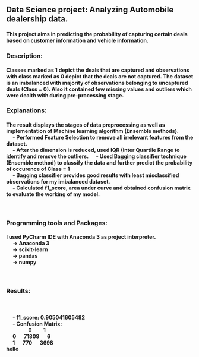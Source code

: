 <html>
<body>
<h2>Data Science project: Analyzing Automobile dealership data. </h2>
<h4>     This project aims in predicting the probability of capturing certain deals based on customer information and vehicle information. <br> </h4>
<h3>
Description:
</h3>
<h4>
     Classes marked as 1 depict the deals that are captured and observations with class marked as 0 depict that the deals are not captured. The dataset is an imbalanced with majority of observations belonging to uncaptured deals (Class = 0). Also it contained few missing values and outliers which were dealth with during pre-processing stage.
     </h4>
<h3>
Explanations: <br>
</h3>
<h4>
The result displays the stages of data preprocessing as well as implementation of Machine learning algorithm (Ensemble methods).<br>
&emsp; - Performed Feature Selection to remove all irrelevant features from the dataset. <br>
&emsp; - After the dimension is reduced, used IQR (Inter Quartile Range to identify and remove the outliers.
&emsp; - Used Bagging classifier technique (Ensemble method) to classify the data and further predict the probability of occurence of Class = 1 <br>
&emsp; - Bagging classifier provides good results with least misclassified observations for my imbalanced dataset.<br>
&emsp; - Calculated f1_score, area under curve and obtained confusion matrix to evaluate the working of my model.
</h4>
<br>
<h3>Programming tools and Packages:<br></h3>
<h4>
I used PyCharm IDE with Anaconda 3 as project interpreter. <br>
&emsp; -> Anaconda 3 <br>
&emsp; -> scikit-learn <br>
&emsp; -> pandas <br>
&emsp; -> numpy <br>
</h4>
<br>
<h3>
Results: </h3><br>
<h4>
&emsp; - f1_score: 0.905041605482 <br>
&emsp; - Confusion Matrix: <br>
&emsp;&emsp;&emsp;&emsp;   0 &emsp;&emsp;1 <br>
&emsp;  0 &emsp; 71809 &emsp; 6 <br>
&emsp;  1 &emsp;   770 &emsp; 3698 <br>
hello

</h4>
</body>
</html>
